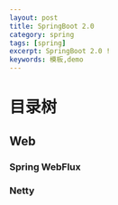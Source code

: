 ```yaml
---
layout: post
title: SpringBoot 2.0
category: spring
tags: [spring]
excerpt: SpringBoot 2.0 !
keywords: 模板,demo
---
```


# 目录树

## Web
### Spring WebFlux
### Netty

